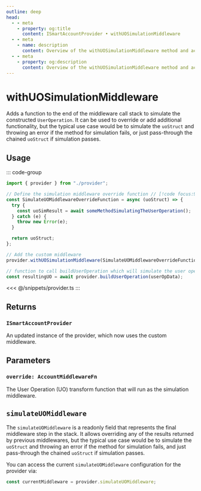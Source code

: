```yaml
---
outline: deep
head:
  - - meta
    - property: og:title
      content: ISmartAccountProvider • withUOSimulationMiddleware
  - - meta
    - name: description
      content: Overview of the withUOSimulationMiddleware method and accessing the simulateUOMiddleware readonly field on ISmartAccountProvider
  - - meta
    - property: og:description
      content: Overview of the withUOSimulationMiddleware method and accessing the simulateUOMiddleware readonly field on ISmartAccountProvider
---
```


# withUOSimulationMiddleware

Adds a function to the end of the middleware call stack to simulate the constructed `UserOperation`. It can be used to override or add additional functionality, but the typical use case would be to simulate the `uoStruct` and throwing an error if the method for simulation fails, or just pass-through the chained `uoStruct` if simulation passes.

## Usage

::: code-group

```ts [example.ts]
import { provider } from "./provider";

// Define the simulation middleware override function // [!code focus:99]
const SimulateUOMiddlewareOverrideFunction = async (uoStruct) => {
  try {
    const uoSimResult = await someMethodSimulatingTheUserOperation();
  } catch (e) {
    throw new Error(e);
  }

  return uoStruct;
};

// Add the custom middleware
provider.withUOSimulationMiddleware(SimulateUOMiddlewareOverrideFunction);

// function to call buildUserOperation which will simulate the user operation
const resultingUO = await provider.buildUserOperation(userOpData);
```

<<< @/snippets/provider.ts
:::

## Returns

### `ISmartAccountProvider`

An updated instance of the provider, which now uses the custom middleware.

## Parameters

### `override: AccountMiddlewareFn`

The User Operation (UO) transform function that will run as the simulation middleware.

## `simulateUOMiddleware`

The `simulateUOMiddleware` is a readonly field that represents the final middleware step in the stack. It allows overriding any of the results returned by previous middlewares, but the typical use case would be to simulate the `uoStruct` and throwing an error if the method for simulation fails, and just pass-through the chained `uoStruct` if simulation passes.

You can access the current `simulateUOMiddleware` configuration for the provider via:

```ts
const currentMiddleware = provider.simulateUOMiddleware;
```
